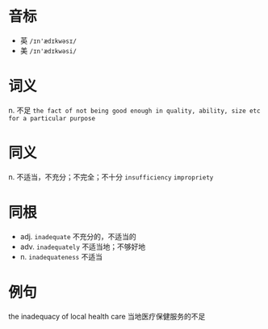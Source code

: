 # 音标

- 英 `/ɪn'ædɪkwəsɪ/`
- 美 `/ɪn'ædɪkwəsi/`

# 词义

n. 不足
`the fact of not being good enough in quality, ability, size etc for a particular purpose`

# 同义

n. 不适当，不充分；不完全；不十分
`insufficiency` `impropriety`

# 同根

- adj. `inadequate` 不充分的，不适当的
- adv. `inadequately` 不适当地；不够好地
- n. `inadequateness` 不适当

# 例句

the inadequacy of local health care
当地医疗保健服务的不足


